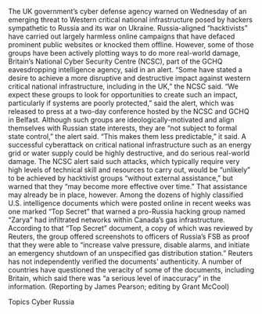 The UK government’s cyber defense agency warned on Wednesday of an emerging threat to Western critical national infrastructure posed by hackers sympathetic to Russia and its war on Ukraine.
Russia-aligned “hacktivists” have carried out largely harmless online campaigns that have defaced prominent public websites or knocked them offline. However, some of those groups have been actively plotting ways to do more real-world damage, Britain’s National Cyber Security Centre (NCSC), part of the GCHQ eavesdropping intelligence agency, said in an alert.
“Some have stated a desire to achieve a more disruptive and destructive impact against western critical national infrastructure, including in the UK,” the NCSC said.
“We expect these groups to look for opportunities to create such an impact, particularly if systems are poorly protected,” said the alert, which was released to press at a two-day conference hosted by the NCSC and GCHQ in Belfast.
Although such groups are ideologically-motivated and align themselves with Russian state interests, they are “not subject to formal state control,” the alert said.
“This makes them less predictable,” it said.
A successful cyberattack on critical national infrastructure such as an energy grid or water supply could be highly destructive, and do serious real-world damage.
The NCSC alert said such attacks, which typically require very high levels of technical skill and resources to carry out, would be “unlikely” to be achieved by hacktivist groups “without external assistance,” but warned that they “may become more effective over time.”
That assistance may already be in place, however.
Among the dozens of highly classified U.S. intelligence documents which were posted online in recent weeks was one marked “Top Secret” that warned a pro-Russia hacking group named “Zarya” had infiltrated networks within Canada’s gas infrastructure.
According to that “Top Secret” document, a copy of which was reviewed by Reuters, the group offered screenshots to officers of Russia’s FSB as proof that they were able to “increase valve pressure, disable alarms, and initiate an emergency shutdown of an unspecified gas distribution station.”
Reuters has not independently verified the documents’ authenticity. A number of countries have questioned the veracity of some of the documents, including Britain, which said there was “a serious level of inaccuracy” in the information.
(Reporting by James Pearson; editing by Grant McCool)

Topics
Cyber
Russia
